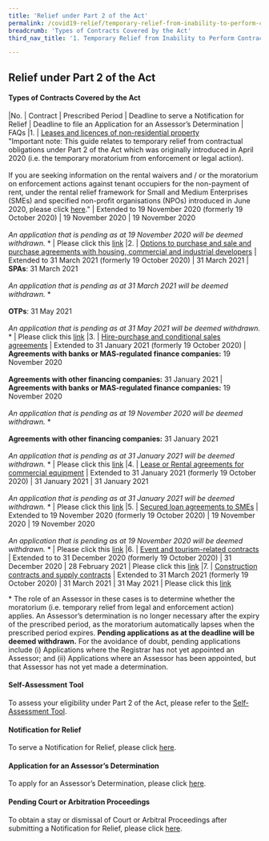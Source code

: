 ```yaml
---
title: 'Relief under Part 2 of the Act'
permalink: /covid19-relief/temporary-relief-from-inability-to-perform-contract
breadcrumb: 'Types of Contracts Covered by the Act'
third_nav_title: '1. Temporary Relief from Inability to Perform Contractual Obligations'

---
```


## Relief under Part 2 of the Act ##

#### Types of Contracts Covered by the Act ####

|No. | Contract | Prescribed Period | Deadline to serve a Notification for Relief | Deadline to file an Application for an Assessor’s Determination | FAQs
|1. | [Leases and licences of non-residential property](/files/1-Tenants.pdf) <br>"Important note: This guide relates to temporary relief from contractual obligations under Part 2 of the Act which was originally introduced in April 2020 (i.e. the temporary moratorium from enforcement or legal action). <br><br>If you are seeking information on the rental waivers and / or the moratorium on enforcement actions against tenant occupiers for the non-payment of rent, under the rental relief framework for Small and Medium Enterprises (SMEs) and specified non-profit organisations (NPOs) introduced in June 2020, please click [here](https://www.mlaw.gov.sg/covid19-relief/rental-relief-framework-for-smes)." | Extended to 19 November 2020 (formerly 19 October 2020) | 19 November 2020 | 19 November 2020 <br><br>*An application that is pending as at 19 November 2020 will be deemed withdrawn.* * | Please click this [link](https://www.mlaw.gov.sg/covid19-relief/faq/lease-licence)
|2. | [Options to purchase and sale and purchase agreements with housing, commercial and industrial developers](/files/2-Buyers.pdf) | Extended to 31 March 2021 (formerly 19 October 2020) | 31 March 2021 | **SPAs**: 31 March 2021 <br><br>*An application that is pending as at 31 March 2021 will be deemed withdrawn.* * <br><br>**OTPs**: 31 May 2021 <br><br>*An application that is pending as at 31 May 2021 will be deemed withdrawn.* * | Please click this [link](https://www.mlaw.gov.sg/covid19-relief/faq/otps-and-s-and-p-agreements) 
|3. | [Hire-purchase and conditional sales agreements](/files/3-Hirers.pdf) | Extended to 31 January 2021 (formerly 19 October 2020) | **Agreements with banks or MAS-regulated finance companies:** 19 November 2020 <br><br>**Agreements with other financing companies:** 31 January 2021 | **Agreements with banks or MAS-regulated finance companies:** 19 November 2020 <br><br>*An application that is pending as at 19 November 2020 will be deemed withdrawn.* * <br><br>**Agreements with other financing companies:** 31 January 2021 <br><br> *An application that is pending as at 31 January 2021 will be deemed withdrawn.* * | Please click this [link](https://www.mlaw.gov.sg/covid19-relief/faq/hire-purchase-agreements)
|4. | [Lease or Rental agreements for commercial equipment](/files/4-Renters.pdf) | Extended to 31 January 2021 (formerly 19 October 2020) | 31 January 2021 | 31 January 2021 <br><br>*An application that is pending as at 31 January 2021 will be deemed withdrawn.* * |  Please click this [link](https://www.mlaw.gov.sg/covid19-relief/faq/rental-agreements)
|5. | [Secured loan agreements to SMEs](/files/5-SMEs.pdf)  | Extended to 19 November 2020 (formerly 19 October 2020) | 19 November 2020 | 19 November 2020 <br><br>*An application that is pending as at 19 November 2020 will be deemed withdrawn.* * | Please click this [link](https://www.mlaw.gov.sg/covid19-relief/faq/sme-loans)
|6. | [Event and tourism-related contracts](/files/6-Events-Tourism.pdf) | Extended to to 31 December 2020  (formerly 19 October 2020) | 31 December 2020  | 28 February 2021 | Please click this [link](https://www.mlaw.gov.sg/covid19-relief/faq/event-or-tourism-related-contract)
|7. | [Construction contracts and supply contracts](/files/7-Construction.pdf) | Extended to 31 March 2021 (formerly 19 October 2020) | 31 March 2021 | 31 May 2021 | Please click this [link](https://www.mlaw.gov.sg/covid19-relief/faq/construction)

\* The role of an Assessor in these cases is to determine whether the moratorium (i.e. temporary relief from legal and enforcement action) applies. An Assessor’s determination is no longer necessary after the expiry of the prescribed period, as the moratorium automatically lapses when the prescribed period expires. **Pending applications as at the deadline will be deemed withdrawn.** For the avoidance of doubt, pending applications include (i) Applications where the Registrar has not yet appointed an Assessor; and (ii) Applications where an Assessor has been appointed, but that Assessor has not yet made a determination.  

#### Self-Assessment Tool ####
To assess your eligibility under Part 2 of the Act, please refer to the [Self-Assessment Tool](https://www.mlaw.gov.sg/covid19-relief/tool).

#### Notification for Relief ####
To serve a Notification for Relief, please click [here](https://www.mlaw.gov.sg/covid19-relief/notification-for-relief).

#### Application for an Assessor’s Determination ####
To apply for an Assessor’s Determination, please click [here](https://www.mlaw.gov.sg/covid19-relief/application-for-assessor).

#### Pending Court or Arbitration Proceedings ####
To obtain a stay or dismissal of Court or Arbitral Proceedings after submitting a Notification for Relief, please click [here](https://www.mlaw.gov.sg/covid19-relief/memorandum-of-notification).
